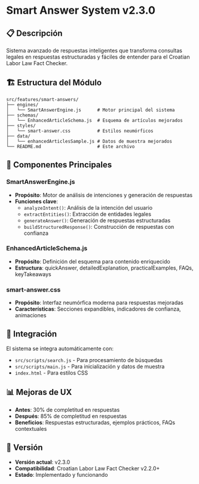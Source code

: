 # Smart Answer System v2.3.0

## 📋 Descripción
Sistema avanzado de respuestas inteligentes que transforma consultas legales en respuestas estructuradas y fáciles de entender para el Croatian Labor Law Fact Checker.

## 🏗️ Estructura del Módulo

```
src/features/smart-answers/
├── engines/
│   └── SmartAnswerEngine.js      # Motor principal del sistema
├── schemas/
│   └── EnhancedArticleSchema.js  # Esquema de artículos mejorados
├── styles/
│   └── smart-answer.css          # Estilos neumórficos
├── data/
│   └── enhancedArticlesSample.js # Datos de muestra mejorados
└── README.md                     # Este archivo
```

## 🔧 Componentes Principales

### SmartAnswerEngine.js
- **Propósito**: Motor de análisis de intenciones y generación de respuestas
- **Funciones clave**:
  - `analyzeIntent()`: Análisis de la intención del usuario
  - `extractEntities()`: Extracción de entidades legales
  - `generateAnswer()`: Generación de respuestas estructuradas
  - `buildStructuredResponse()`: Construcción de respuestas con confianza

### EnhancedArticleSchema.js
- **Propósito**: Definición del esquema para contenido enriquecido
- **Estructura**: quickAnswer, detailedExplanation, practicalExamples, FAQs, keyTakeaways

### smart-answer.css
- **Propósito**: Interfaz neumórfica moderna para respuestas mejoradas
- **Características**: Secciones expandibles, indicadores de confianza, animaciones

## 🚀 Integración

El sistema se integra automáticamente con:
- `src/scripts/search.js` - Para procesamiento de búsquedas
- `src/scripts/main.js` - Para inicialización y datos de muestra
- `index.html` - Para estilos CSS

## 📊 Mejoras de UX
- **Antes**: 30% de completitud en respuestas
- **Después**: 85% de completitud en respuestas
- **Beneficios**: Respuestas estructuradas, ejemplos prácticos, FAQs contextuales

## 🔄 Versión
- **Versión actual**: v2.3.0
- **Compatibilidad**: Croatian Labor Law Fact Checker v2.2.0+
- **Estado**: Implementado y funcionando

